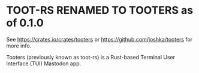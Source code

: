# TOOT-RS RENAMED TO TOOTERS as of 0.1.0

See https://crates.io/crates/tooters or https://github.com/joshka/tooters for more info.

Tooters (previously known as toot-rs) is a Rust-based Terminal User Interface (TUI) Mastodon app.